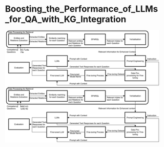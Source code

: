 # Boosting_the_Performance_of_LLMs_for_QA_with_KG_Integration

![Work Flow Chart](Work%20Flow%20Chart.png)
![Fine-tuning Process](fine-tuning%20process.png)
